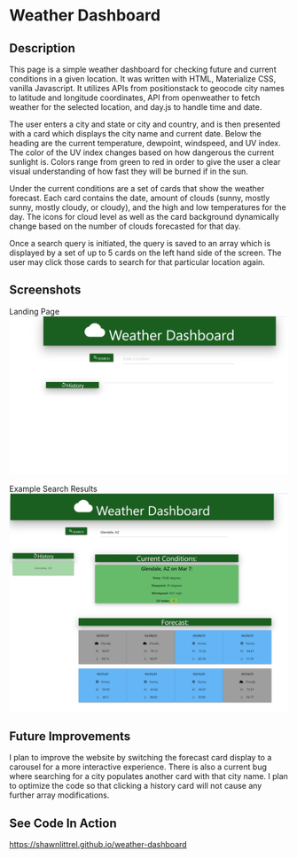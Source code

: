 # Weather Dashboard

**Description**
---
This page is a simple weather dashboard for checking future and current conditions in a given location.  It was written with HTML, Materialize CSS, vanilla Javascript.  It utilizes APIs from positionstack to geocode city names to latitude and longitude coordinates, API from openweather to fetch weather for the selected location, and day.js to handle time and date.  

The user enters a city and state or city and country, and is then presented with a card which displays the city name and current date.  Below the heading are the current temperature, dewpoint, windspeed, and UV index.  The color of  the UV index changes based on how dangerous the current sunlight is.  Colors range from green to red in order to give the user a clear visual understanding of how fast they will be burned if in the sun.

Under the current conditions are a set of cards that show the weather forecast.  Each card contains the date, amount of clouds (sunny, mostly sunny, mostly cloudy, or cloudy), and the high and low temperatures for the day.  The icons for cloud level as well as the card background dynamically change based on the number of clouds forecasted for that day.

Once a search query is initiated, the query is saved to an array which is displayed by a set of up to 5 cards on the left hand side of the screen.  The user may click those cards to search for that particular location again.

**Screenshots**
---
Landing Page
![Screenshot](/assets/images/landing-page.JPG?raw=true "Landing Page")

Example Search Results
![Screenshot](/assets/images/search-info.JPG?raw=true "Search Results")


**Future Improvements**
---
I plan to improve the website by switching the forecast card display to a carousel for a more interactive experience.  There is also a current bug where searching for a city populates another card with that city name.  I plan to optimize the code so that clicking a history card will not cause any further array modifications.

**See Code In Action**
---
https://shawnlittrel.github.io/weather-dashboard
